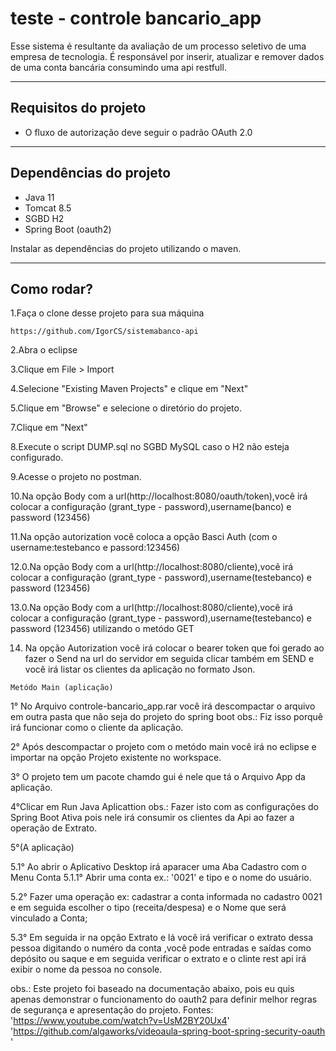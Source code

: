 # teste - controle bancario_app

Esse sistema é resultante da avaliação de um processo seletivo de uma empresa de tecnologia. É responsável por inserir, atualizar e remover dados de uma conta bancária consumindo uma api restfull.

--------------
## Requisitos do projeto

* O fluxo de autorização deve seguir o padrão OAuth 2.0
--------------

## Dependências do projeto

* Java 11
* Tomcat 8.5
* SGBD H2
* Spring Boot (oauth2) 

Instalar as dependências do projeto utilizando o maven.

--------------
## Como rodar?

1.Faça o clone desse projeto para sua máquina
```
https://github.com/IgorCS/sistemabanco-api
```

2.Abra o eclipse

3.Clique em File > Import

4.Selecione "Existing Maven Projects" e clique em "Next"

5.Clique em "Browse" e selecione o diretório do projeto.

7.Clique em "Next"

8.Execute o script DUMP.sql no SGBD MySQL caso o H2 não esteja configurado.

9.Acesse o projeto no postman.

10.Na opção Body com a url(http://localhost:8080/oauth/token),você irá colocar a configuração  (grant_type - password),username(banco) e password (123456)

11.Na opção autorization você coloca a opção Basci Auth (com o username:testebanco e passord:123456)

12.0.Na opção Body com a url(http://localhost:8080/cliente),você irá colocar a configuração  (grant_type - password),username(testebanco) e password (123456)

13.0.Na opção Body com a url(http://localhost:8080/cliente),você irá colocar a configuração  (grant_type - password),username(testebanco) e password (123456) utilizando o metódo GET

14. Na opção Autorization você irá colocar o bearer token que foi gerado ao fazer o Send na url do servidor em seguida clicar também em SEND e você irá listar os clientes da aplicação
no formato Json. 
```
Metódo Main (aplicação)
```
1° No Arquivo controle-bancario_app.rar você irá descompactar o arquivo em outra pasta que não seja do projeto do spring boot obs.: Fiz isso porquê irá funcionar como o cliente da aplicação. 

2° Após descompactar  o projeto com o metódo main você irá no eclipse e importar na opção Projeto existente no workspace.

3°  O projeto tem um pacote chamdo gui é nele que tá o Arquivo App da aplicação.

4°Clicar em Run Java Aplicattion obs.: Fazer isto com as configurações do Spring Boot Ativa pois nele irá consumir os clientes da Api ao fazer a operação de Extrato.

5°(A aplicação)

5.1° Ao abrir o Aplicativo Desktop irá aparacer uma Aba Cadastro com o Menu Conta
5.1.1° Abrir uma conta ex.: '0021' e tipo e o nome do usuário.

5.2° Fazer uma operação ex: cadastrar a conta informada no cadastro 0021 e em seguida escolher o tipo (receita/despesa) e o Nome que será vinculado a Conta;

5.3° Em seguida ir na opção Extrato e lá você irá verificar o extrato dessa pessoa digitando o numéro da conta ,você pode entradas e saídas como depósito ou saque e em seguida verificar o extrato e o clinte rest api irá exibir o nome da pessoa no console.

obs.: Este projeto foi baseado na documentação abaixo, pois eu quis apenas demonstrar o funcionamento do oauth2 para definir melhor regras de segurança e apresentação do projeto.
Fontes:
 'https://www.youtube.com/watch?v=UsM2BY20Ux4'
 'https://github.com/algaworks/videoaula-spring-boot-spring-security-oauth '
